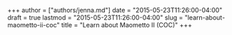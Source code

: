 +++
author = ["authors/jenna.md"]
date = "2015-05-23T11:26:00-04:00"
draft = true
lastmod = "2015-05-23T11:26:00-04:00"
slug = "learn-about-maometto-ii-coc"
title = "Learn about Maometto II (COC)"
+++


